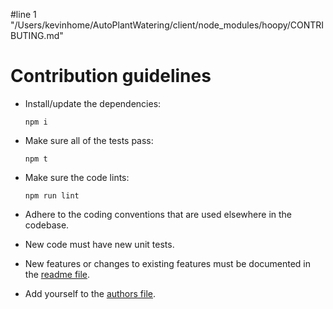 #line 1 "/Users/kevinhome/AutoPlantWatering/client/node_modules/hoopy/CONTRIBUTING.md"
# Contribution guidelines

* Install/update the dependencies:
  ```
  npm i
  ```

* Make sure all of the tests pass:
  ```
  npm t
  ```

* Make sure the code lints:
  ```
  npm run lint
  ```

* Adhere to the coding conventions
  that are used elsewhere in the codebase.

* New code must have new unit tests.

* New features
  or changes to existing features
  must be documented in the [readme file](README.md).

* Add yourself to the [authors file](AUTHORS).

